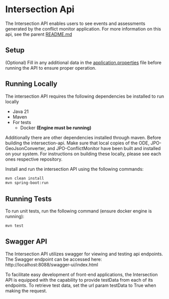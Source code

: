 # Intersection Api

The Intersection API enables users to see events and assessments generated by the conflict monitor application.
For more information on this api, see the parent [README.md](../README.md)

## Setup

(Optional) Fill in any additional data in the [application.properties](application.properties) file before running the API to ensure proper operation.

## Running Locally

The intersection API requires the following dependencies be installed to run locally

- Java 21
- Maven
- For tests
  - Docker **(Engine must be running)**

Additionally there are other dependencies installed through maven.
Before building the intersection-api. Make sure that local copies of the ODE, JPO-GeoJsonConverter, and JPO-ConflictMonitor have been built and installed on your system. For instructions on building these locally, please see each ones respective repository.

Install and run the intersection API using the following commands:

```sh
mvn clean install
mvn spring-boot:run
```

## Running Tests

To run unit tests, run the following command (ensure docker engine is running):

```sh
mvn test
```

## Swagger API

The Intersection API utilizes swagger for viewing and testing api endpoints. The Swagger endpoint can be accessed here:
http://localhost:8088/swagger-ui/index.html

To facilitate easy development of front-end applications, the Intersection API is equipped with the capability to provide testData from each of its endpoints. To retrieve test data, set the url param testData to True when making the request.

